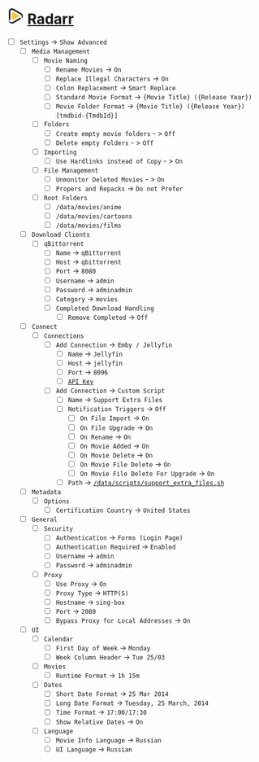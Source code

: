 # <img src="https://raw.githubusercontent.com/Radarr/Radarr/refs/heads/develop/Logo/Radarr.svg" width="32"/> [Radarr](http://localhost:7878/)

- [ ] `Settings` -> `Show Advanced`
  - [ ] `Media Management`
	- [ ] `Movie Naming`
	  - [ ] `Rename Movies` -> `On`
	  - [ ] `Replace Illegal Characters` -> `On`
	  - [ ] `Colon Replacement` -> `Smart Replace`
	  - [ ] `Standard Movie Format` -> `{Movie Title} ({Release Year})`
	  - [ ] `Movie Folder Format` -> `{Movie Title} ({Release Year}) [tmdbid-{TmdbId}]`
	- [ ] `Folders`
	  - [ ] `Create empty movie folders` - > `Off`
	  - [ ] `Delete empty Folders` - > `Off`
	- [ ] `Importing`
	  - [ ] `Use Hardlinks instead of Copy` - > `On`
	- [ ] `File Management`
	  - [ ] `Unmonitor Deleted Movies` - > `On`
	  - [ ] `Propers and Repacks` -> `Do not Prefer`
	- [ ] `Root Folders`
	  - [ ] `/data/movies/anime`
	  - [ ] `/data/movies/cartoons`
	  - [ ] `/data/movies/films`
  - [ ] `Download Clients`
	- [ ] `qBittorrent`
	  - [ ] `Name` -> `qBittorrent`
	  - [ ] `Host` -> `qbittorrent`
	  - [ ] `Port` -> `8080`
	  - [ ] `Username` -> `admin`
	  - [ ] `Password` -> `adminadmin`
	  - [ ] `Category` -> `movies`
	  - [ ] `Completed Download Handling`
		- [ ] `Remove Completed` -> `Off`
  - [ ] `Connect`
	- [ ] `Connections`
	  - [ ] `Add Connection` -> `Emby / Jellyfin`
		- [ ] `Name` -> `Jellyfin`
		- [ ] `Host` -> `jellyfin`
		- [ ] `Port` -> `8096`
		- [ ] [`API Key`](http://localhost:8096/web/#/dashboard/keys)
	  - [ ] `Add Connection` -> `Custom Script`
		- [ ] `Name` -> `Support Extra Files`
		- [ ] `Notification Triggers` -> `Off`
		  - [ ] `On File Import` -> `On`
		  - [ ] `On File Upgrade` -> `On`
		  - [ ] `On Rename` -> `On`
		  - [ ] `On Movie Added` -> `On`
		  - [ ] `On Movie Delete` -> `On`
		  - [ ] `On Movie File Delete` -> `On`
		  - [ ] `On Movie File Delete For Upgrade` -> `On`
		- [ ] `Path` -> [`/data/scripts/support_extra_files.sh`](https://raw.githubusercontent.com/Victor-Y-Fadeev/synology-jellyfin/refs/heads/master/scripts/support_extra_files.sh)
  - [ ] `Metadata`
	- [ ] `Options`
	  - [ ] `Certification Country` -> `United States`
  - [ ] `General`
	- [ ] `Security`
	  - [ ] `Authentication` -> `Forms (Login Page)`
	  - [ ] `Authentication Required` -> `Enabled`
	  - [ ] `Username` -> `admin`
	  - [ ] `Password` -> `adminadmin`
	- [ ] `Proxy`
	  - [ ] `Use Proxy` -> `On`
	  - [ ] `Proxy Type` -> `HTTP(S)`
	  - [ ] `Hostname` -> `sing-box`
	  - [ ] `Port` -> `2080`
	  - [ ] `Bypass Proxy for Local Addresses` -> `On`
  - [ ] `UI`
	- [ ] `Calendar`
	  - [ ] `First Day of Week` -> `Monday`
	  - [ ] `Week Column Header` -> `Tue 25/03`
	- [ ] `Movies`
	  - [ ] `Runtime Format` -> `1h 15m`
	- [ ] `Dates`
	  - [ ] `Short Date Format` -> `25 Mar 2014`
	  - [ ] `Long Date Format` -> `Tuesday, 25 March, 2014`
	  - [ ] `Time Format` -> `17:00/17:30`
	  - [ ] `Show Relative Dates` -> `On`
	- [ ] `Language`
	  - [ ] `Movie Info Language` -> `Russian`
	  - [ ] `UI Language` -> `Russian`
